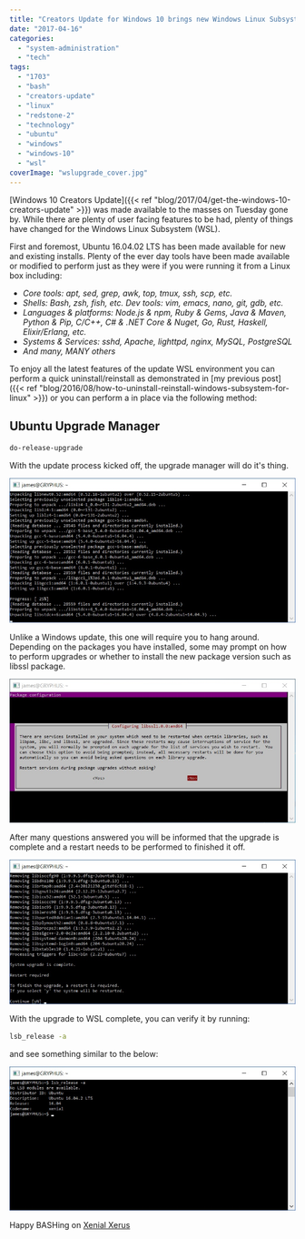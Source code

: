 ```yaml
---
title: "Creators Update for Windows 10 brings new Windows Linux Subsystem features"
date: "2017-04-16"
categories: 
  - "system-administration"
  - "tech"
tags: 
  - "1703"
  - "bash"
  - "creators-update"
  - "linux"
  - "redstone-2"
  - "technology"
  - "ubuntu"
  - "windows"
  - "windows-10"
  - "wsl"
coverImage: "wslupgrade_cover.jpg"
---
```


[Windows 10 Creators Update]({{< ref "blog/2017/04/get-the-windows-10-creators-update" >}}) was made available to the masses on Tuesday gone by. While there are plenty of user facing features to be had, plenty of things have changed for the Windows Linux Subsystem (WSL).

First and foremost, Ubuntu 16.04.02 LTS has been made available for new and existing installs. Plenty of the ever day tools have been made available or modified to perform just as they were if you were running it from a Linux box including:

- _Core tools: apt, sed, grep, awk, top, tmux, ssh, scp, etc._
- _Shells: Bash, zsh, fish, etc. Dev tools: vim, emacs, nano, git, gdb, etc._
- _Languages & platforms: Node.js & npm, Ruby & Gems, Java & Maven, Python & Pip, C/C++, C# & .NET Core & Nuget, Go, Rust, Haskell, Elixir/Erlang, etc._
- _Systems & Services: sshd, Apache, lighttpd, nginx, MySQL, PostgreSQL_
- _And many, MANY others_

To enjoy all the latest features of the update WSL environment you can perform a quick uninstall/reinstall as demonstrated in [my previous post]({{< ref "blog/2016/08/how-to-uninstall-reinstall-windows-subsystem-for-linux" >}}) or you can perform a in place via the following method:

## Ubuntu Upgrade Manager

```bash
do-release-upgrade
```

With the update process kicked off, the upgrade manager will do it's thing.

![](images/wslupgrade3.jpg)

Unlike a Windows update, this one will require you to hang around. Depending on the packages you have installed, some may prompt on how to perform upgrades or whether to install the new package version such as libssl package.

![](images/wslupgrade2.jpg)

After many questions answered you will be informed that the upgrade is complete and a restart needs to be performed to finished it off.

![](images/wslupgrade4.jpg)

With the upgrade to WSL complete, you can verify it by running:

```bash
lsb_release -a
```

and see something similar to the below:

![](images/wslupgrade5.jpg)

Happy BASHing on [Xenial Xerus](https://wiki.ubuntu.com/DevelopmentCodeNames)
